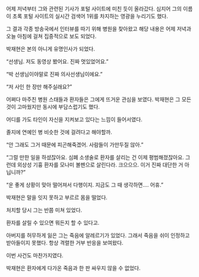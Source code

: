 어제 저녁부터 그와 관련된 기사가 포털 사이트에 미친 듯이 올라갔다. 심지어 그의 이름이 초록 포털 사이트의 실시간 검색어 1위를 차지하는 영광을 누리기도 했다.

그 결과 각종 방송국에서 인터뷰를 따기 위해 병원을 찾아왔고 해당 내용은 어제 저녁과 오늘 아침에 걸쳐 집중적으로 보도 되었다.

박재현은 본의 아니게 유명인사가 되었다.

“선생님. 저도 동영상 봤어요. 진짜 멋있었어요.”

“박 선생님이야말로 진짜 의사선생님이에요.”

“저 사인 한 장만 해주실래요?”

어쩌다 마주친 병원 스태들과 환자들은 그에게 뜨거운 관심을 보였다. 박재현은 그 모든 것이 고마웠지만 동시에 부담스럽기도 했다.

어디를 가도 타인이 자신을 지켜보고 있다는 느낌이 들어서였다.

졸지에 연예인 병 비슷한 것에 걸려다고 해야할까.

“안 그래도 그거 때문에 피곤해죽겠어. 사람들이 가만두질 않아.”

“그럴 만한 일을 하셨잖아요. 심폐 소생술로 환자를 살리는 건 이제 평범해졌잖아요. 그런데 외상성 기흉 환자를 모나미 볼펜으로 살린다라. 크으으으. 이거 진짜 대단한 거 아닙니까?”

“운 좋게 상황이 맞아 떨어져서 다행이지. 지금도 그 때 생각하면.... 어휴.”

박재현은 말을 잇지 못하고 부르르 몸을 떨었다.

처치할 당시 그는 반쯤 미쳐 있었다.

환자를 살릴 수 있으면 뭐든지 할 수 있다고.

아버지를 허무하게 잃은 그는 죽음에 알레르기가 있었다. 그래서 죽음을 쉬이 인정하고 받아들이지 못했다. 항상 격렬한 거부 반응을 보여왔다.

이번 사건도 마찬가지였다.

박재현은 환자에게 다가온 죽음과 한 판 싸우지 않을 수 없었다.